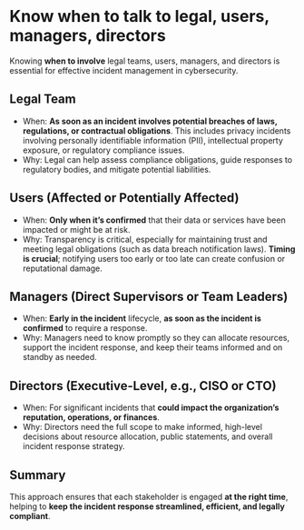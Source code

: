 <br>

# Know when to talk to legal, users, managers, directors
Knowing **when to involve** legal teams, users, managers, and directors is essential for effective incident management in cybersecurity.

## Legal Team
  - When: **As soon as an incident involves potential breaches of laws, regulations, or contractual obligations**. This includes privacy incidents involving personally identifiable information (PII), intellectual property exposure, or regulatory compliance issues.
  - Why: Legal can help assess compliance obligations, guide responses to regulatory bodies, and mitigate potential liabilities.

## Users (Affected or Potentially Affected)
  - When: **Only when it’s confirmed** that their data or services have been impacted or might be at risk.
  - Why: Transparency is critical, especially for maintaining trust and meeting legal obligations (such as data breach notification laws). **Timing is crucial**; notifying users too early or too late can create confusion or reputational damage.

## Managers (Direct Supervisors or Team Leaders)
  - When: **Early in the incident** lifecycle, **as soon as the incident is confirmed** to require a response.
  - Why: Managers need to know promptly so they can allocate resources, support the incident response, and keep their teams informed and on standby as needed.

## Directors (Executive-Level, e.g., CISO or CTO)
  - When: For significant incidents that **could impact the organization’s reputation, operations, or finances**.
  - Why: Directors need the full scope to make informed, high-level decisions about resource allocation, public statements, and overall incident response strategy.

## Summary
This approach ensures that each stakeholder is engaged **at the right time**, helping to **keep the incident response streamlined, efficient, and legally compliant**.  
<br>